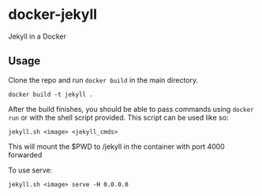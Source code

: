 # docker-jekyll
Jekyll in a Docker

## Usage
Clone the repo and run ```docker build``` in the main directory.

```
docker build -t jekyll .
```
After the build finishes, you should be able to pass commands using ```docker run``` or with the shell script provided. 
This script can be used like so:
```
jekyll.sh <image> <jekyll_cmds>
```
This will mount the $PWD to /jekyll in the container with port 4000 forwarded

To use serve:
```
jekyll.sh <image> serve -H 0.0.0.0
```


